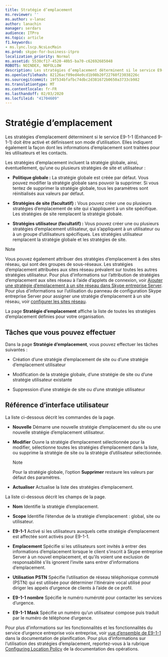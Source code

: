 ```yaml
---
title: Stratégie d’emplacement
ms.reviewer: ''
ms.author: v-lanac
author: lanachin
manager: serdars
audience: ITPro
ms.topic: article
f1.keywords:
- ms.lync.lscp.NcsLocMain
ms.prod: skype-for-business-itpro
localization_priority: Normal
ms.assetid: 5530cf17-4520-40b5-ba70-c62692685048
ROBOTS: NOINDEX, NOFOLLOW
description: Les stratégies d’emplacement déterminent si le service E9-1-1 (Enhanced 9-1-1) doit être activé et définissent son mode d’utilisation. Elles indiquent également la façon dont les informations d’emplacement sont traitées pour les utilisateurs et les contacts.
ms.openlocfilehash: 82126acf09ed4e0cd1b98b20f22760f23038226c
ms.sourcegitcommit: 19f534bfafbc74dbc2d381672b0650a3733cb982
ms.translationtype: MT
ms.contentlocale: fr-FR
ms.lasthandoff: 02/03/2020
ms.locfileid: "41704609"
---
```

# <a name="location-policy"></a>Stratégie d’emplacement

Les stratégies d’emplacement déterminent si le service E9-1-1 (Enhanced 9-1-1) doit être activé et définissent son mode d’utilisation. Elles indiquent également la façon dont les informations d’emplacement sont traitées pour les utilisateurs et les contacts.

Les stratégies d’emplacement incluent la stratégie globale, ainsi, éventuellement, qu’une ou plusieurs stratégies de site et utilisateur :

- **Politique globale :** La stratégie globale est créée par défaut. Vous pouvez modifier la stratégie globale sans pouvoir la supprimer. Si vous tentez de supprimer la stratégie globale, tous les paramètres sont réinitialisés aux valeurs par défaut.

- **Stratégies de site (facultatif) :** Vous pouvez créer une ou plusieurs stratégies d’emplacement de site qui s’appliquent à un site spécifique. Les stratégies de site remplacent la stratégie globale.

- **Stratégies utilisateur (facultatif) :** Vous pouvez créer une ou plusieurs stratégies d’emplacement utilisateur, qui s’appliquent à un utilisateur ou à un groupe d’utilisateurs spécifiques. Les stratégies utilisateur remplacent la stratégie globale et les stratégies de site.

> [!NOTE]
> Vous pouvez également attribuer des stratégies d’emplacement à des sites réseau, qui sont des groupes de sous-réseaux. Les stratégies d’emplacement attribuées aux sites réseau prévalent sur toutes les autres stratégies utilisateur. Pour plus d’informations sur l’attribution de stratégies d’emplacement aux sites réseau à l’aide d’applets de connexion, voir [Ajouter une stratégie d’emplacement à un site réseau dans Skype entreprise Server](../../../deploy/deploy-enterprise-voice/add-a-location-policy-to-a-network-site.md). Pour plus d’informations sur l’utilisation du panneau de configuration Skype entreprise Server pour assigner une stratégie d’emplacement à un site réseau, voir [configurer les sites réseau](https://technet.microsoft.com/library/358aa08a-c5bc-45fc-8017-19e6202f88c5.aspx).

La page **Stratégie d’emplacement** affiche la liste de toutes les stratégies d’emplacement définies pour votre organisation.

## <a name="tasks-you-can-perform"></a>Tâches que vous pouvez effectuer

Dans la page **Stratégie d’emplacement**, vous pouvez effectuer les tâches suivantes :

- Création d’une stratégie d’emplacement de site ou d’une stratégie d’emplacement utilisateur

- Modification de la stratégie globale, d’une stratégie de site ou d’une stratégie utilisateur existante

- Suppression d’une stratégie de site ou d’une stratégie utilisateur

## <a name="ui-reference"></a>Référence d’interface utilisateur

La liste ci-dessous décrit les commandes de la page.

- **Nouvelle** Démarre une nouvelle stratégie d’emplacement du site ou une nouvelle stratégie d’emplacement utilisateur.

- **Modifier** Ouvre la stratégie d’emplacement sélectionnée pour la modifier, sélectionne toutes les stratégies d’emplacement dans la liste, ou supprime la stratégie de site ou la stratégie d’utilisateur sélectionnée.

    > [!NOTE]
    > Pour la stratégie globale, l’option **Supprimer** restaure les valeurs par défaut des paramètres.

- **Actualiser** Actualise la liste des stratégies d’emplacement.

La liste ci-dessous décrit les champs de la page.

- **Nom** Identifie la stratégie d’emplacement.

- **Scope** Identifie l’étendue de la stratégie d’emplacement : global, site ou utilisateur.

- **E9-1-1** Activé si les utilisateurs auxquels cette stratégie d’emplacement est affectée sont activés pour E9-1-1.

- **Emplacement** Spécifie si les utilisateurs sont invités à entrer des informations d’emplacement lorsque le client s’inscrit à Skype entreprise Server à un nouvel emplacement, et qu’ils voient une exclusion de responsabilité s’ils ignorent l’invite sans entrer d’informations d’emplacement.

- **Utilisation PSTN** Spécifie l’utilisation de réseau téléphonique commuté (PSTN) qui est utilisée pour déterminer l’itinéraire vocal utilisé pour diriger les appels d’urgence de clients à l’aide de ce profil.

- **E9-1-1 nombre** Spécifie le numéro numéroté pour contacter les services d’urgence.

- **E9-1-1 Mask** Spécifie un numéro qu’un utilisateur compose puis traduit par le numéro de téléphone d’urgence.

Pour plus d’informations sur les fonctionnalités et les fonctionnalités du service d’urgence entreprise voix entreprise, voir [vue d’ensemble de E9-1-1](https://technet.microsoft.com/library/c01e6774-bc9f-4c5b-a60b-478b7317b2b7.aspx) dans la documentation de planification. Pour plus d’informations sur l’utilisation des stratégies d’emplacement, reportez-vous à la rubrique [Configuring Location Policy](https://technet.microsoft.com/library/14e41bcb-ea0a-49c2-99b3-1f61fc34416d.aspx) de la documentation des opérations.


